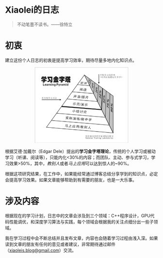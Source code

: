 # Xiaolei的日志
> 不动笔墨不读书。——徐特立

# 初衷
建立这份个人日志的初衷是提高学习效率，期待尽量多地内化知识点。

<p align="center">
	<img src="_media\learning_pyramid.png" alt="logo" style="zoom:30%;" />
</p>

根据艾德·加戴尔（Edgar Dele）提出的**学习金字塔理论**，传统的个人学习或被动学习（听课、阅读等），只能内化<30%的内容；而团队、主动、参与式学习，学习效果>50%，其中，*教别人*或者*马上应用*可以达到惊人的~90%。

根据这项研究结果，在工作中，如果能经常通过博客总结分享学到的知识点，必定会提高学习效果。如果文章能够帮助到有需要的朋友，也是一大乐事。

# 涉及内容
根据现在的学习计划，日志中的文章会涉及到三个领域：C++程序设计，GPU代码性能调优，和深度学习算法与实践，每个领域会根据我的关注点细分出一些子领域。

我在学习过程中会不断总结并且发布文章，内容也会随着学习过程由浅入深。如果读到文章的朋友有任何的意见或者建议，非常期待通过邮件（xiaoleis.blog@gmail.com）交流。